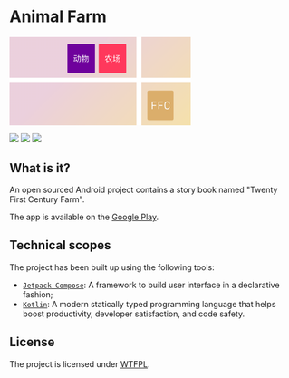 # Animal Farm

<img src="images/feature.png" align="center" width=320>

![](https://img.shields.io/badge/Android-12.0%2B-71D98D)
![](https://img.shields.io/badge/Kotlin-7F52FF?logo=Kotlin&logoColor=white)
![](https://img.shields.io/github/last-commit/hengyu/AnimalFarm)

## What is it?

An open sourced Android project contains a story book named "Twenty First Century Farm".

The app is available on the [Google Play](https://play.google.com/store/apps/details?id=com.artlvr.animalfarm).

## Technical scopes

The project has been built up using the following tools:

- [`Jetpack Compose`](https://developer.android.com/jetpack/compose): A framework to build user interface in a declarative fashion;
- [`Kotlin`](https://kotlinlang.org): A modern statically typed programming language that helps boost productivity, developer satisfaction, and code safety.

## License

The project is licensed under [WTFPL](LICENSE).

